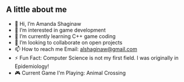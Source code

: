 ## A little about me

- 👋 Hi, I’m Amanda Shaginaw
- 👀 I’m interested in game development
- 🌱 I’m currently learning C++ game coding
- 💞️ I’m looking to collaborate on open projects
- 📫 How to reach me Email: alshaginaw@gmail.com
- ⚡ Fun Fact: Computer Science is not my first field. I was originally in Epidemiology!
- 🎮 Current Game I'm Playing: Animal Crossing
<!---
ashaginaw/ashaginaw is a ✨ special ✨ repository because its `README.md` (this file) appears on your GitHub profile.
You can click the Preview link to take a look at your changes.
--->
